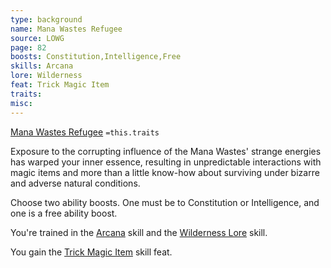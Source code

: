 ```yaml
---
type: background
name: Mana Wastes Refugee 
source: LOWG
page: 82
boosts: Constitution,Intelligence,Free
skills: Arcana
lore: Wilderness
feat: Trick Magic Item
traits: 
misc: 
---
```


[Mana Wastes Refugee](###%20Mana%20Wastes%20Refugee)
`=this.traits`


Exposure to the corrupting influence of the Mana Wastes' strange energies has warped your inner essence, resulting in unpredictable interactions with magic items and more than a little know-how about surviving under bizarre and adverse natural conditions.

Choose two ability boosts. One must be to Constitution or Intelligence, and one is a free ability boost.

You're trained in the [Arcana](Arcana) skill and the [Wilderness Lore](Wilderness%20Lore) skill.

You gain the [Trick Magic Item](Trick%20Magic%20Item) skill feat.

